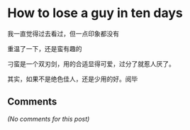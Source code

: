 # How to lose a guy in ten days

<div id="msgcns!B37A52AAF181A958!250" class="bvMsg"><p>我一直觉得过去看过，但一点印象都没有</p> <p>重温了一下，还是蛮有趣的</p> <p>刁蛮是一个双刃剑，用的合适显得可爱，过分了就惹人厌了。</p> <p>其实，如果不是绝色佳人，还是少用的好。阅毕</p></div>

## Comments

*(No comments for this post)*
